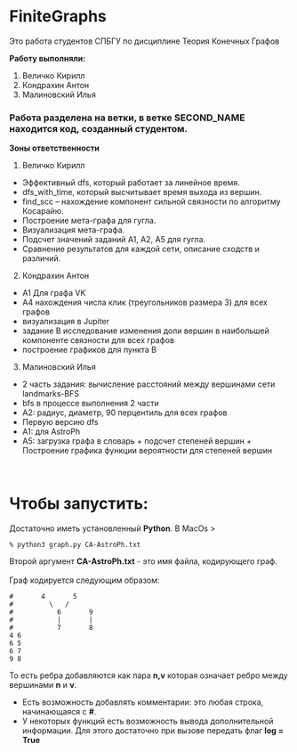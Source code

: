 # FiniteGraphs

Это работа студентов СПБГУ по дисциплине Теория Конечных Графов

**Работу выполняли:** <br />
1. Величко Кирилл <br />
2. Кондрахин Антон <br />
3. Малиновский Илья <br />

### Работа разделена на ветки, в ветке **SECOND_NAME** находится код, созданный студентом.

**Зоны ответственности**
1. Величко Кирилл
* Эффективный dfs, который работает за линейное время. 
* dfs_with_time, который высчитывает время выхода из вершин. 
* find_scc – нахождение компонент сильной связности по алгоритму Косарайю. 
* Построение мета-графа для гугла. 
* Визуализация мета-графа. 
* Подсчет значений заданий А1, А2, А5 для гугла. 
* Сравнение результатов для каждой сети, описание сходств и различий. <br />
2. Кондрахин Антон 
* A1 Для графа VK
* A4 нахождения числа клик (треугольников размера 3) для всех графов
* визуализация в Jupiter
* задание B исследование изменения доли вершин в наибольшей компоненте связности для всех графов
* построение графиков для пункта B<br />
3. Малиновский Илья 
* 2 часть задания: вычисление расстояний между вершинами сети landmarks-BFS
* bfs в процессе выполнения 2 части
* A2: радиус, диаметр, 90 перцентиль для всех графов
* Первую версию dfs
* A1: для AstroPh
* A5: загрузка графа в словарь + подсчет степеней вершин + Построение графика функции вероятности для степеней вершин
<br />

# Чтобы запустить: #
Достаточно иметь установленный **Python**.
В MacOs >
```
% python3 graph.py CA-AstroPh.txt
```
Второй аргумент **CA-AstroPh.txt** - это имя файла, кодирующего граф. <br />
<br />
Граф кодируется следующим образом: <br />
```
#       4       5
#         \   /
#           6       9
#           |       |
#           7       8
4 6
6 5
6 7
9 8
```
То есть ребра добавляются как пара **n,v** которая означает ребро между вершинами **n** и **v**. <br />
* Есть возможность добавлять комментарии: это любая строка, начинающаяся с **#**.
* У некоторых функций есть возможность вывода дополнительной информации. Для этого достаточно при вызове передать флаг **log = True**
